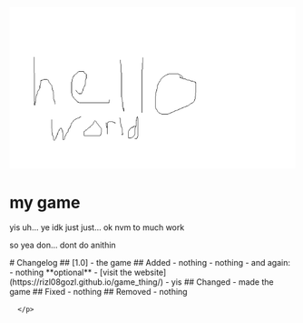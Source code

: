 <html>
    <head>
   </head>
   <body>
      <img src="image.bmp" />
      <h1>my game</h1>
      <p> 
        yis
        uh...
        ye
        idk
        just
        just...
        ok
        nvm
        to
        much
        work
      </p>
      <p>
          so yea
          don...
          dont
          do anithin
      </p>
      <p>
        # Changelog
        ## [1.0] - the game
        ## Added
         - nothing
         - nothing
         - and again:
         - nothing
         **optional**
         - [visit the website](https://rizl08gozl.github.io/game_thing/)
        - yis
        ## Changed
        - made the game
        ## Fixed
         - nothing
        ## Removed
         - nothing
  
      </p>
   </body>
</html>
